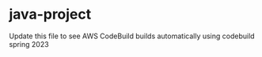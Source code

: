 # java-project
Update this file to see AWS CodeBuild builds automatically using codebuild spring 2023

